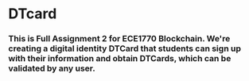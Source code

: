 # DTcard
### This is Full Assignment 2 for ECE1770 Blockchain. We're creating a digital identity DTCard that students can sign up with their information and obtain DTCards, which can be validated by any user.
